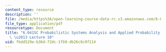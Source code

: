 ```yaml
---
content_type: resource
description: ''
file: /media/https%3A/open-learning-course-data-rc.s3.amazonaws.com/6-041sc-probabilistic-systems-analysis-and-applied-probability-fall-2013/fbdd529eb36d72dc1fb9db26c8c9f114_MIT6_041SCF13_lec10_300k.pdf
file_type: application/pdf
resourcetype: Document
title: "6.041SC Probabilistic Systems Analysis and Applied Probability, Fall 2013Transcript\
  \ \u2013 Lecture 10"
uid: fbdd529e-b36d-72dc-1fb9-db26c8c9f114
---
```

